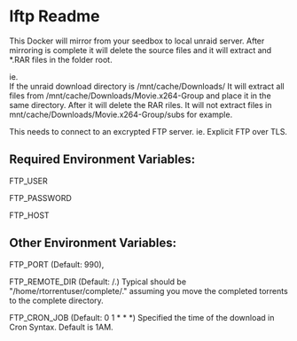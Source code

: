 # lftp Readme
This Docker will mirror from your seedbox to local unraid server.  After mirroring is complete it will delete the source files and it will extract and *.RAR files in the folder root.

ie.  
If the unraid download directory is /mnt/cache/Downloads/
It will extract all files from /mnt/cache/Downloads/Movie.x264-Group and place it in the same directory.  After it will delete the RAR riles.
It will not extract files in mnt/cache/Downloads/Movie.x264-Group/subs for example.

This needs to connect to an excrypted FTP server.  ie. Explicit FTP over TLS.

Required Environment Variables: 
-------------------------------
FTP_USER

FTP_PASSWORD

FTP_HOST

Other Environment Variables:
----------------------------
FTP_PORT (Default: 990), 

FTP_REMOTE_DIR (Default: /.) Typical should be "/home/rtorrentuser/complete/." assuming you move the completed torrents to the complete directory. 

FTP_CRON_JOB (Default: 0 1 * * *) Specified the time of the download in Cron Syntax.  Default is 1AM.

